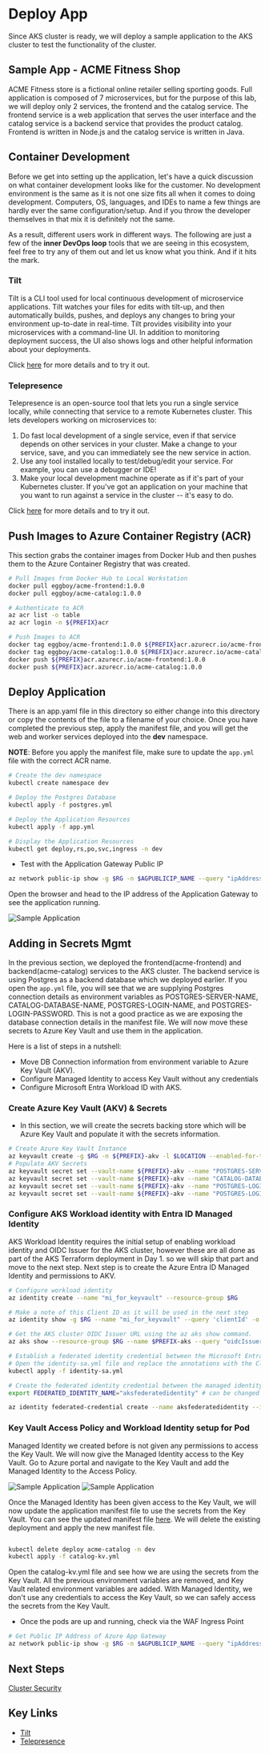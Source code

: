 # Deploy App

Since AKS cluster is ready, we will deploy a sample application to the AKS cluster to test the functionality of the cluster. 

## Sample App - ACME Fitness Shop

ACME Fitness store is a fictional online retailer selling sporting goods. Full application is composed of 7 microservices, but for the purpose of this lab, we will deploy only 2 services, the frontend and the catalog service. The frontend service is a web application that serves the user interface and the catalog service is a backend service that provides the product catalog. Frontend is written in Node.js and the catalog service is written in Java.

## Container Development

Before we get into setting up the application, let's have a quick discussion on what container development looks like for the customer. No development environment is the same as it is not one size fits all when it comes to doing development. Computers, OS, languages, and IDEs to name a few things are hardly ever the same configuration/setup. And if you throw the developer themselves in that mix it is definitely not the same.

As a result, different users work in different ways. The following are just a few of the **inner DevOps loop** tools that we are seeing in this ecosystem, feel free to try any of them out and let us know what you think. And if it hits the mark.

### Tilt

Tilt is a CLI tool used for local continuous development of microservice applications. Tilt watches your files for edits with tilt-up, and then automatically builds, pushes, and deploys any changes to bring your environment up-to-date in real-time. Tilt provides visibility into your microservices with a command-line UI. In addition to monitoring deployment success, the UI also shows logs and other helpful information about your deployments.

Click [here](https://github.com/windmilleng/tilt) for more details and to try it out.

### Telepresence

Telepresence is an open-source tool that lets you run a single service locally, while connecting that service to a remote Kubernetes cluster. This lets developers working on microservices to:

1. Do fast local development of a single service, even if that service depends on other services in your cluster. Make a change to your service, save, and you can immediately see the new service in action.
2. Use any tool installed locally to test/debug/edit your service. For example, you can use a debugger or IDE!
3. Make your local development machine operate as if it's part of your Kubernetes cluster. If you've got an application on your machine that you want to run against a service in the cluster -- it's easy to do.

Click [here](https://www.telepresence.io/reference/install) for more details and to try it out.

## Push Images to Azure Container Registry (ACR)

This section grabs the container images from Docker Hub and then pushes them to the Azure Container Registry that was created.

```bash
# Pull Images from Docker Hub to Local Workstation
docker pull eggboy/acme-frontend:1.0.0
docker pull eggboy/acme-catalog:1.0.0

# Authenticate to ACR
az acr list -o table
az acr login -n ${PREFIX}acr

# Push Images to ACR
docker tag eggboy/acme-frontend:1.0.0 ${PREFIX}acr.azurecr.io/acme-frontend:1.0.0
docker tag eggboy/acme-catalog:1.0.0 ${PREFIX}acr.azurecr.io/acme-catalog:1.0.0
docker push ${PREFIX}acr.azurecr.io/acme-frontend:1.0.0
docker push ${PREFIX}acr.azurecr.io/acme-catalog:1.0.0
```

## Deploy Application

There is an app.yaml file in this directory so either change into this directory or copy the contents of the file to a filename of your choice. Once you have completed the previous step, apply the manifest file, and you will get the web and worker services deployed into the **dev** namespace.

**NOTE**: Before you apply the manifest file, make sure to update the `app.yml` file with the correct ACR name.

```bash
# Create the dev namespace
kubectl create namespace dev

# Deploy the Postgres Database
kubectl apply -f postgres.yml

# Deploy the Application Resources
kubectl apply -f app.yml

# Display the Application Resources
kubectl get deploy,rs,po,svc,ingress -n dev
```
- Test with the Application Gateway Public IP

```bash
az network public-ip show -g $RG -n $AGPUBLICIP_NAME --query "ipAddress" -o tsv
```
Open the browser and head to the IP address of the Application Gateway to see the application running.

![Sample Application](img/frontend.png)

## Adding in Secrets Mgmt

In the previous section, we deployed the frontend(acme-frontend) and backend(acme-catalog) services to the AKS cluster. The backend service is using Postgres as a backend database which we deployed earlier. If you open the `app.yml` file, you will see that we are supplying Postgres connection details as environment variables as POSTGRES-SERVER-NAME, CATALOG-DATABASE-NAME, POSTGRES-LOGIN-NAME, and POSTGRES-LOGIN-PASSWORD. This is not a good practice as we are exposing the database connection details in the manifest file. We will now move these secrets to Azure Key Vault and use them in the application.

Here is a list of steps in a nutshell:

- Move DB Connection information from environment variable to Azure Key Vault (AKV).
- Configure Managed Identity to access Key Vault without any credentials
- Configure Microsoft Entra Workload ID with AKS.

### Create Azure Key Vault (AKV) & Secrets

- In this section, we will create the secrets backing store which will be Azure Key Vault and populate it with the secrets information.

```bash
# Create Azure Key Vault Instance
az keyvault create -g $RG -n ${PREFIX}-akv -l $LOCATION --enabled-for-template-deployment true
# Populate AKV Secrets
az keyvault secret set --vault-name ${PREFIX}-akv --name "POSTGRES-SERVER-NAME" --value postgres
az keyvault secret set --vault-name ${PREFIX}-akv --name "CATALOG-DATABASE-NAME" --value catalog
az keyvault secret set --vault-name ${PREFIX}-akv --name "POSTGRES-LOGIN-NAME" --value postgres
az keyvault secret set --vault-name ${PREFIX}-akv --name "POSTGRES-LOGIN-PASSWORD" --value catalog_user

```

### Configure AKS Workload identity with Entra ID Managed Identity

AKS Workload Identity requires the initial setup of enabling workload identity and OIDC Issuer for the AKS cluster, however these are all done as part of the AKS Terraform deployment in Day 1. so we will skip that part and move to the next step. Next step is to create the Azure Entra ID Managed Identity and permissions to AKV.

```bash
# Configure workload identity
az identity create --name "mi_for_keyvault" --resource-group $RG

# Make a note of this Client ID as it will be used in the next step
az identity show -g $RG --name "mi_for_keyvault" --query 'clientId' -o tsv

# Get the AKS cluster OIDC Issuer URL using the az aks show command.
az aks show --resource-group $RG --name $PREFIX-aks --query "oidcIssuerProfile.issuerUrl" -o tsv

# Establish a federated identity credential between the Microsoft Entra application, service account issuer, and subject.
# Open the identity-sa.yml file and replace the annotations with the Client Id from the previous step.
kubectl apply -f identity-sa.yml

# Create the federated identity credential between the managed identity, service account issuer, and subject 
export FEDERATED_IDENTITY_NAME="aksfederatedidentity" # can be changed as needed

az identity federated-credential create --name aksfederatedidentity --identity-name "mi_for_keyvault" --resource-group $RG --issuer $(az aks show --resource-group $RG --name $PREFIX-aks --query "oidcIssuerProfile.issuerUrl" -o tsv) --subject system:serviceaccount:dev:workload-identity-sa

```

### Key Vault Access Policy and Workload Identity setup for Pod

Managed Identity we created before is not given any permissions to access the Key Vault. We will now give the Managed Identity access to the Key Vault. Go to Azure portal and navigate to the Key Vault and add the Managed Identity to the Access Policy.

![Sample Application](img/access-1.png)
![Sample Application](img/access-2.png)

Once the Managed Identity has been given access to the Key Vault, we will now update the application manifest file to use the secrets from the Key Vault. You can see the updated manifest file [here](catalog-kv.yml). We will delete the existing deployment and apply the new manifest file.

```bash

kubectl delete deploy acme-catalog -n dev
kubectl apply -f catalog-kv.yml

```

Open the catalog-kv.yml file and see how we are using the secrets from the Key Vault. All the previous environment variables are removed, and Key Vault related environment variables are added. With Managed Identity, we don't use any credentials to access the Key Vault, so we can safely access the secrets from the Key Vault.

- Once the pods are up and running, check via the WAF Ingress Point

```bash
# Get Public IP Address of Azure App Gateway
az network public-ip show -g $RG -n $AGPUBLICIP_NAME --query "ipAddress" -o tsv
```

## Next Steps

[Cluster Security](/cluster-security/README.md)

## Key Links

- [Tilt](https://github.com/windmilleng/tilt)
- [Telepresence](https://telepresence.io)

